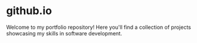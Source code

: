# github.io
Welcome to my portfolio repository! Here you'll find a collection of projects showcasing my skills in software development.
